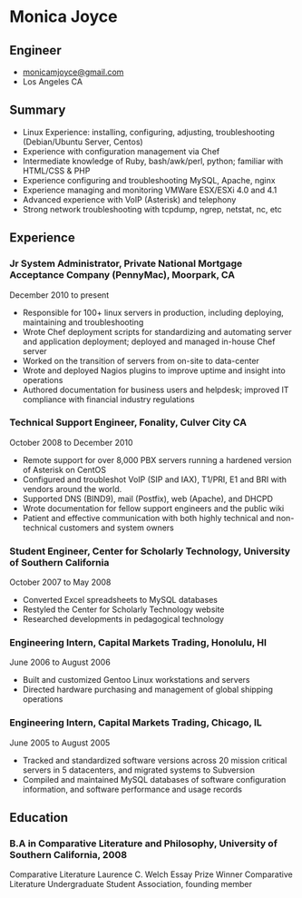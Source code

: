 # Monica Joyce
## Engineer

- <monicamjoyce@gmail.com>
- Los Angeles CA

## Summary
- Linux Experience: installing, configuring, adjusting, troubleshooting (Debian/Ubuntu Server, Centos)
- Experience with configuration management via Chef
- Intermediate knowledge of Ruby, bash/awk/perl, python; familiar with HTML/CSS & PHP
- Experience configuring  and troubleshooting MySQL, Apache, nginx
- Experience managing and monitoring VMWare ESX/ESXi 4.0 and 4.1
- Advanced experience with VoIP (Asterisk) and telephony
- Strong network troubleshooting with tcpdump, ngrep, netstat, nc, etc

## Experience

### Jr System Administrator, Private National Mortgage Acceptance Company (PennyMac), Moorpark, CA
 December 2010 to present
- Responsible for 100+ linux servers in production, including deploying, maintaining and troubleshooting
- Wrote Chef deployment scripts for standardizing and automating server and application deployment; deployed and managed in-house Chef server
- Worked on the transition of servers from on-site to data-center
- Wrote and deployed Nagios plugins to improve uptime and insight into operations
- Authored documentation for business users and helpdesk; improved IT compliance with financial industry regulations


### Technical Support Engineer, Fonality, Culver City CA
 October 2008 to December 2010
- Remote support for over 8,000 PBX servers running a hardened version of Asterisk on CentOS
- Configured and troubleshot VoIP (SIP and IAX), T1/PRI, E1 and BRI with vendors around the world.
- Supported DNS (BIND9), mail (Postfix), web (Apache), and DHCPD
- Wrote documentation for fellow support engineers and the public wiki
- Patient and effective communication with both highly technical and non-technical customers and system owners

### Student Engineer, Center for Scholarly Technology, University of Southern California
 October 2007 to May 2008
- Converted Excel spreadsheets to MySQL databases
- Restyled the Center for Scholarly Technology website
- Researched developments in pedagogical technology

### Engineering Intern, Capital Markets Trading, Honolulu, HI
June 2006 to August 2006
- Built and customized Gentoo Linux workstations and servers
- Directed hardware purchasing and management of global shipping operations

### Engineering Intern, Capital Markets Trading, Chicago, IL
June 2005 to August 2005
- Tracked and standardized software versions across 20 mission critical servers in 5 datacenters, and migrated systems to Subversion
- Compiled and maintained MySQL databases of software configuration information, and software performance and usage records

## Education

### B.A in Comparative Literature and Philosophy, University of Southern California, 2008
Comparative Literature Laurence C. Welch Essay Prize Winner
Comparative Literature Undergraduate Student Association, founding member





